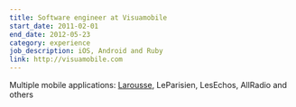 ```yaml
---
title: Software engineer at Visuamobile
start_date: 2011-02-01
end_date: 2012-05-23
category: experience
job_description: iOS, Android and Ruby
link: http://visuamobile.com
---
```


Multiple mobile applications: <a href="https://itunes.apple.com/fr/app/dictionnaire-illustre-larousse/id438715178?mt=8">Larousse</a>, LeParisien, LesEchos, AllRadio and others
